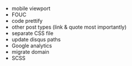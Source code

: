 * mobile viewport
* FOUC
* code prettify
* other post types (link & quote most importantly)
* separate CSS file
* update disqus paths
* Google analytics
* migrate domain
* SCSS
